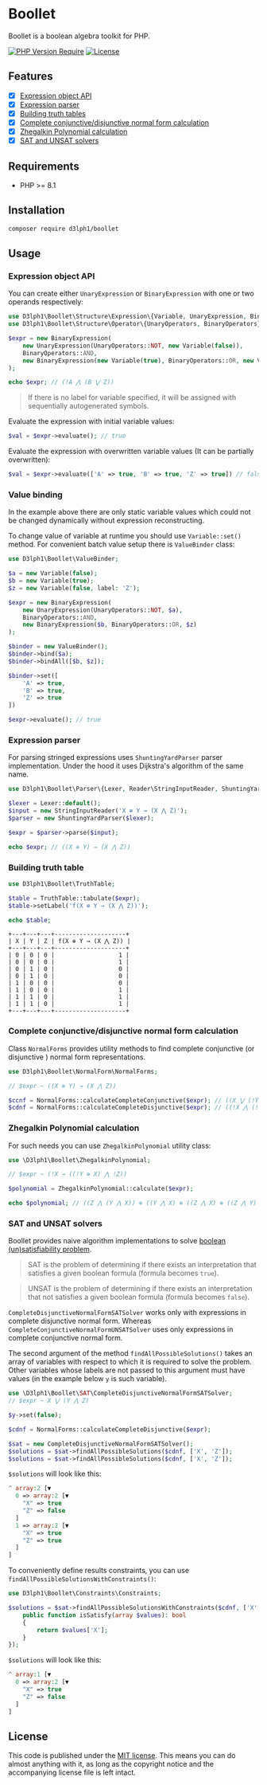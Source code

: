 # Boollet

Boollet is a boolean algebra toolkit for PHP.

[![PHP Version Require](http://poser.pugx.org/d3lph1/boollet/require/php)](https://packagist.org/packages/d3lph1/boollet)
[![License](http://poser.pugx.org/d3lph1/boollet/license)](https://packagist.org/packages/d3lph1/boollet)

## Features

- [x] [Expression object API](#value-binding)
- [x] [Expression parser](#expression-parser)
- [x] [Building truth tables](#building-truth-table)
- [x] [Complete conjunctive/disjunctive normal form calculation](#complete-conjunctivedisjunctive-normal-form-calculation)
- [x] [Zhegalkin Polynomial calculation](#zhegalkin-polynomial-calculation)
- [x] [SAT and UNSAT solvers](#sat-and-unsat-solvers)

## Requirements

* PHP >= 8.1

## Installation

```bash
composer require d3lph1/boollet
```

## Usage
### Expression object API

You can create either `UnaryExpression` or `BinaryExpression` with one or two operands respectively:

```php
use D3lph1\Boollet\Structure\Expression\{Variable, UnaryExpression, BinaryExpression};
use D3lph1\Boollet\Structure\Operator\{UnaryOperators, BinaryOperators};

$expr = new BinaryExpression(
    new UnaryExpression(UnaryOperators::NOT, new Variable(false)),
    BinaryOperators::AND,
    new BinaryExpression(new Variable(true), BinaryOperators::OR, new Variable(false, label: 'Z'))
);

echo $expr; // (!A ⋀ (B ⋁ Z))
```

> If there is no label for variable specified, it will be assigned with sequentially autogenerated symbols. 

Evaluate the expression with initial variable values:

```php
$val = $expr->evaluate(); // true
```

Evaluate the expression with overwritten variable values (It can be partially overwritten): 

```php
$val = $expr->evaluate(['A' => true, 'B' => true, 'Z' => true]) // false
```

### Value binding

In the example above there are only static variable values which could not be changed dynamically without expression reconstructing.

To change value of variable at runtime you should use `Variable::set()` method. For convenient batch value setup there is `ValueBinder` class:

```php
use D3lph1\Boollet\ValueBinder;

$a = new Variable(false);
$b = new Variable(true);
$z = new Variable(false, label: 'Z');

$expr = new BinaryExpression(
    new UnaryExpression(UnaryOperators::NOT, $a),
    BinaryOperators::AND,
    new BinaryExpression($b, BinaryOperators::OR, $z)
);

$binder = new ValueBinder();
$binder->bind($a);
$binder->bindAll([$b, $z]);

$binder->set([
    'A' => true,
    'B' => true,
    'Z' => true
])

$expr->evaluate(); // true
```

### Expression parser

For parsing stringed expressions uses `ShuntingYardParser` parser implementation. Under the hood it uses Dijkstra's algorithm of the same name.

```php
use D3lph1\Boollet\Parser\{Lexer, Reader\StringInputReader, ShuntingYardParser};

$lexer = Lexer::default();
$input = new StringInputReader('X ⊕ Y → (X ⋀ Z)');
$parser = new ShuntingYardParser($lexer);

$expr = $parser->parse($input);

echo $expr; // ((X ⊕ Y) → (X ⋀ Z))
```

### Building truth table

```php
use D3lph1\Boollet\TruthTable;

$table = TruthTable::tabulate($expr);
$table->setLabel('f(X ⊕ Y → (X ⋀ Z))');

echo $table;
```

```
+---+---+---+--------------------+
| X | Y | Z | f(X ⊕ Y → (X ⋀ Z)) |
+---+---+---+--------------------+
| 0 | 0 | 0 |                  1 |
| 0 | 0 | 0 |                  1 |
| 0 | 1 | 0 |                  0 |
| 0 | 1 | 0 |                  0 |
| 1 | 0 | 0 |                  0 |
| 1 | 0 | 0 |                  1 |
| 1 | 1 | 0 |                  1 |
| 1 | 1 | 0 |                  1 |
+---+---+---+--------------------+
```

### Complete conjunctive/disjunctive normal form calculation

Class `NormalForms` provides utility methods to find complete conjunctive (or disjunctive ) normal form representations.

```php
use D3lph1\Boollet\NormalForm\NormalForms;

// $expr ~ ((X ⊕ Y) → (X ⋀ Z))

$ccnf = NormalForms::calculateCompleteConjunctive($expr); // ((X ⋁ (!Y ⋁ Z)) ⋀ ((X ⋁ (!Y ⋁ !Z)) ⋀ (!X ⋁ (Y ⋁ Z))))
$cdnf = NormalForms::calculateCompleteDisjunctive($expr); // ((!X ⋀ (!Y ⋀ !Z)) ⋁ ((!X ⋀ (!Y ⋀ Z)) ⋁ ((X ⋀ (!Y ⋀ Z)) ⋁ ((X ⋀ (Y ⋀ !Z)) ⋁ (X ⋀ (Y ⋀ Z))))))
```

### Zhegalkin Polynomial calculation

For such needs you can use `ZhegalkinPolynomial` utility class:

```php
use \D3lph1\Boollet\ZhegalkinPolynomial;

// $expr ~ (!X → ((!Y ⊕ X) ⋀ !Z))

$polynomial = ZhegalkinPolynomial::calculate($expr);

echo $polynomial; // ((Z ⋀ (Y ⋀ X)) ⊕ ((Y ⋀ X) ⊕ ((Z ⋀ X) ⊕ ((Z ⋀ Y) ⊕ (Y ⊕ (Z ⊕ 1))))))
```

### SAT and UNSAT solvers

Boollet provides naive algorithm implementations to solve [boolean (un)satisfiability problem](https://en.wikipedia.org/wiki/Boolean_satisfiability_problem).


 > SAT is the problem of determining if there exists an interpretation that satisfies a given boolean formula (formula becomes `true`).

 > UNSAT is the problem of determining if there exists an interpretation that not satisfies a given boolean formula (formula becomes `false`). 

`CompleteDisjunctiveNormalFormSATSolver` works only with expressions in complete disjunctive normal form. Whereas `CompleteConjunctiveNormalFormUNSATSolver` uses only expressions in complete conjunctive normal form.

The second argument of the method `findAllPossibleSolutions()` takes an array of variables with respect to which it is required to solve the problem.
Other variables whose labels are not passed to this argument must have values (in the example below `y` is such variable).

```php
use \D3lph1\Boollet\SAT\CompleteDisjunctiveNormalFormSATSolver;
// $expr ~ X ⋁ (Y ⋀ Z)

$y->set(false);

$cdnf = NormalForms::calculateCompleteDisjunctive($expr);

$sat = new CompleteDisjunctiveNormalFormSATSolver();
$solutions = $sat->findAllPossibleSolutions($cdnf, ['X', 'Z']);
$solutions = $sat->findAllPossibleSolutions($cdnf, ['X', 'Z']);
```

`$solutions` will look like this:

```php
^ array:2 [▼
  0 => array:2 [▼
    "X" => true
    "Z" => false
  ]
  1 => array:2 [▼
    "X" => true
    "Z" => true
  ]
]
```

To conveniently define results constraints, you can use `findAllPossibleSolutionsWithConstraints()`:

```php
use D3lph1\Boollet\Constraints\Constraints;

$solutions = $sat->findAllPossibleSolutionsWithConstraints($cdnf, ['X', 'Z'], new class() implements Constraints {
    public function isSatisfy(array $values): bool
    {
        return $values['X'];
    }
});
```

`$solutions` will look like this:

```php
^ array:1 [▼
  0 => array:2 [▼
    "X" => true
    "Z" => false
  ]
]
```

## License

This code is published under the [MIT license](https://opensource.org/licenses/MIT). This means you can do almost anything with it, as long as the copyright notice and the accompanying license file is left intact.
